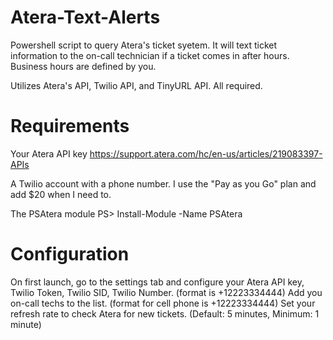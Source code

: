 # Atera-Text-Alerts
Powershell script to query Atera's ticket syetem. It will text ticket information to the on-call technician if a ticket comes in after hours. Business hours are defined by you.

Utilizes Atera's API, Twilio API, and TinyURL API. All required.

# Requirements
Your Atera API key
https://support.atera.com/hc/en-us/articles/219083397-APIs

A Twilio account with a phone number. I use the "Pay as you Go" plan and add $20 when I need to.

The PSAtera module
PS> Install-Module -Name PSAtera

# Configuration
On first launch, go to the settings tab and configure your Atera API key, Twilio Token, Twilio SID, Twilio Number. (format is +12223334444)
Add you on-call techs to the list. (format for cell phone is +12223334444)
Set your refresh rate to check Atera for new tickets. (Default: 5 minutes, Minimum: 1 minute)
